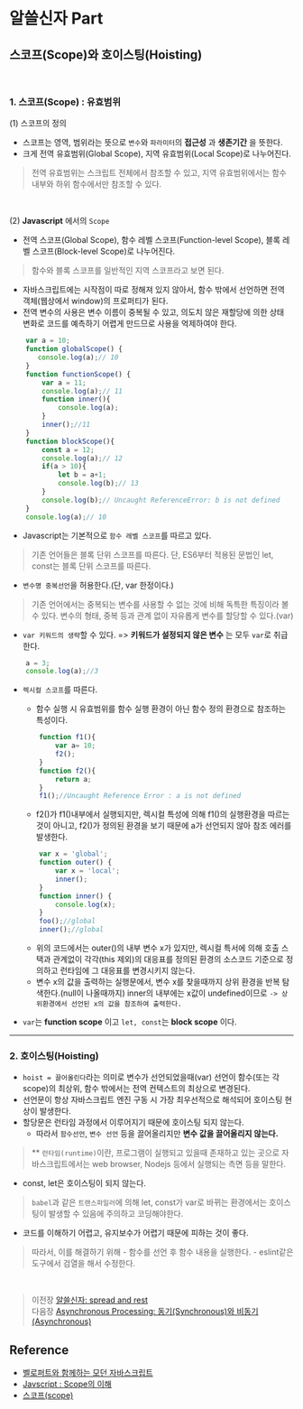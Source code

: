 # 알쓸신자 Part

## 스코프(Scope)와 호이스팅(Hoisting)
<br/>

### 1. 스코프(Scope) : 유효범위
(1) 스코프의 정의
- 스코프는 영역, 범위라는 뜻으로 `변수`와 `파라미터`의 __접근성__ 과 __생존기간__ 을 뜻한다.
- 크게 전역 유효범위(Global Scope), 지역 유효범위(Local Scope)로 나누어진다.
> 전역 유효범위는 스크립트 전체에서 참조할 수 있고, 지역 유효범위에서는 함수 내부와 하위 함수에서만 참조할 수 있다.
<br/>

(2) __Javascript__ 에서의 `Scope`
- 전역 스코프(Global Scope), 함수 레벨 스코프(Function-level Scope), 블록 레벨 스코프(Block-level Scope)로 나누어진다.

>   함수와 블록 스코프를 일반적인 지역 스코프라고 보면 된다.

- 자바스크립트에는 시작점이 따로 정해져 있지 않아서, 함수 밖에서 선언하면 전역 객체(웹상에서 window)의 프로퍼티가 된다.
- 전역 변수의 사용은 변수 이름이 중복될 수 있고, 의도치 않은 재할당에 의한 상태 변화로 코드를 예측하기 어렵게 만드므로 사용을 억제하여야 한다.

```javascript
    var a = 10;
    function globalScope() {
       console.log(a);// 10
    }
    function functionScope() {
        var a = 11;
        console.log(a);// 11
        function inner(){
            console.log(a);
        }
        inner();//11
    }
    function blockScope(){
        const a = 12;
        console.log(a);// 12
        if(a > 10){ 
            let b = a+1;
            console.log(b);// 13
        }
        console.log(b);// Uncaught ReferenceError: b is not defined
    }
    console.log(a);// 10
```

- Javascript는 기본적으로 `함수 레벨 스코프`를 따르고 있다.
>   기존 언어들은 블록 단위 스코프를 따른다. 
>   단, ES6부터 적용된 문법인 let, const는 블록 단위 스코프를 따른다.

- `변수명 중복선언`을 허용한다.(단, var 한정이다.)
> 기존 언어에서는 중복되는 변수를 사용할 수 없는 것에 비해 독특한 특징이라 볼 수 있다.
> 변수의 형태, 중복 등과 관계 없이 자유롭게 변수를 할당할 수 있다.(var)

- `var 키워드의 생략`할 수 있다. => __키워드가 설정되지 않은 변수__ 는 모두 `var`로 취급한다.
```javascript 
    a = 3;
    console.log(a);//3
```

- `렉시컬 스코프`를 따른다.
    - 함수 실행 시 유효범위를 함수 실행 환경이 아닌 함수 정의 환경으로 참조하는 특성이다.

    ```javascript
        function f1(){  
            var a= 10;
            f2();
        }
        function f2(){  
            return a;
        }
        f1();//Uncaught Reference Error : a is not defined
    ```
    - f2()가 f1()내부에서 실행되지만, 렉시컬 특성에 의해 f1()의 실행환경을 따르는 것이 아니고, f2()가 정의된 환경을 보기 때문에 a가 선언되지 않아 참조 에러를 발생한다.

    ```javascript
        var x = 'global';
        function outer() {
            var x = 'local';
            inner();
        }
        function inner() {
            console.log(x);
        }
        foo();//global
        inner();//global
    ```
    - 위의 코드에서는 outer()의 내부 변수 x가 있지만, 렉시컬 특서에 의해 호출 스택과 관계없이 각각(this 제외)의 대응표를 정의된 환경의 소스코드 기준으로 정의하고 런타임에 그 대응표를 변경시키지 않는다.
    - 변수 x의 값을 출력하는 실행문에서, 변수 x를 찾을때까지 상위 환경을 반복 탐색한다.(null이 나올때까지) inner의 내부에는 x값이 undefined이므로 `-> 상위환경에서 선언된 x의 값을 참조하여 출력한다.`   

- `var`는 __function scope__ 이고 `let, const`는 __block scope__ 이다.
<hr>

### 2. 호이스팅(Hoisting)
- `hoist = 끌어올린다`라는 의미로 변수가 선언되었을때(var) 선언이 함수(또는 각 scope)의 최상위, 함수 밖에서는 전역 컨텍스트의 최상으로 변경된다.
- 선언문이 항상 자바스크립트 엔진 구동 시 가장 최우선적으로 해석되어 호이스팅 현상이 발생한다.
- 할당문은 런타임 과정에서 이루어지기 때문에 호이스팅 되지 않는다. 
    - 따라서 `함수선언`, `변수 선언` 등을 끌어올리지만 __변수 값을 끌어올리지 않는다.__

> ** `런타임(runtime)`이란, 프로그램이 실행되고 있을때 존재하고 있는 곳으로 자바스크립트에서는 web browser, Nodejs 등에서 실행되는 측면 등을 말한다. 

- const, let은 호이스팅이 되지 않는다.
>   `babel`과 같은 `트랜스파일러`에 의해 let, const가 var로 바뀌는 환경에서는 호이스팅이 발생할 수 있음에 주의하고 코딩해야한다. 
- 코드를 이해하기 어렵고, 유지보수가 어렵기 때문에 피하는 것이 좋다.
> 따라서, 이를 해결하기 위해
    - 함수를 선언 후 함수 내용을 실행한다.
    - eslint같은 도구에서 검열을 해서 수정한다.
</br>

>   이전장 [알쓸신자: spread and rest](https://github.com/ss-won/Javascript/blob/master/ASSJ/assj8.md)<br/>
>   다음장 [Asynchronous Processing: 동기(Synchronous)와 비동기(Asynchronous)](https://github.com/ss-won/Javascript/blob/master/Asynchronous_Processing/ap1.md)

## Reference
- [벨로퍼트와 함께하는 모던 자바스크립트](https://learnjs.vlpt.us/)
- [Javscript : Scope의 이해](http://www.nextree.co.kr/p7363/)
- [스코프(scope)](https://poiemaweb.com/js-scope)
